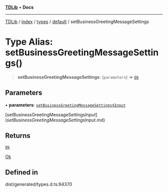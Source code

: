 [**TDLib**](../../../../../../README.md) • **Docs**

***

[TDLib](../../../../../../modules.md) / [index](../../../../../README.md) / [types](../../../README.md) / [default](../README.md) / setBusinessGreetingMessageSettings

# Type Alias: setBusinessGreetingMessageSettings()

> **setBusinessGreetingMessageSettings**: (`parameters`) => [`Ok`](Ok.md)

## Parameters

• **parameters**: [`setBusinessGreetingMessageSettings$Input`](setBusinessGreetingMessageSettings$Input.md)

[setBusinessGreetingMessageSettings$Input](setBusinessGreetingMessageSettings$Input.md)

## Returns

[`Ok`](Ok.md)

[Ok](Ok.md)

## Defined in

dist/generated/types.d.ts:94370
